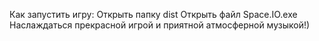 Как запустить игру: 
Открыть папку dist 
Открыть файл Space.IO.exe
Наслаждаться прекрасной игрой и приятной атмосферной музыкой!)
